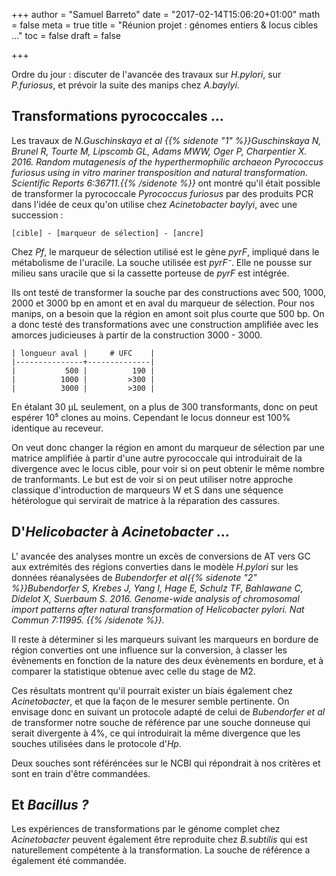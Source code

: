+++
author = "Samuel Barreto"
date = "2017-02-14T15:06:20+01:00"
math = false
meta = true
title = "Réunion projet : génomes entiers & locus cibles …"
toc = false
draft = false

+++

Ordre du jour : discuter de l'avancée des travaux sur _H.pylori_, sur
_P.furiosus_, et prévoir la suite des manips chez _A.baylyi_.

<!--more-->

## Transformations pyrococcales …

Les travaux de _N.Guschinskaya et al {{% sidenote "1" %}}Guschinskaya N, Brunel R, Tourte M, Lipscomb GL, Adams MWW, Oger P, Charpentier X. 2016. Random mutagenesis of the hyperthermophilic archaeon Pyrococcus furiosus using in vitro mariner transposition and natural transformation. Scientific Reports 6:36711.{{% /sidenote %}}_ ont montré qu'il était possible de transformer la pyrococcale _Pyrococcus furiosus_ par des produits PCR dans l'idée de ceux qu'on utilise chez _Acinetobacter baylyi_, avec une succession :

```
[cible] - [marqueur de sélection] - [ancre]
```

Chez _Pf_, le marqueur de sélection utilisé est le gène _pyrF_, impliqué dans le
métabolisme de l'uracile. La souche utilisée est _pyrF⁻_. Elle ne pousse sur
milieu sans uracile que si la cassette porteuse de _pyrF_ est intégrée.

Ils ont testé de transformer la souche par des constructions avec 500, 1000,
2000 et 3000 bp en amont et en aval du marqueur de sélection. Pour nos manips,
on a besoin que la région en amont soit plus courte que 500 bp. On a donc testé
des transformations avec une construction amplifiée avec les amorces judicieuses
à partir de la construction 3000 - 3000.

```
| longueur aval |     # UFC    |
|---------------+--------------|
|           500 |          190 |
|          1000 |         >300 |
|          3000 |         >300 |
```

En étalant 30 µL seulement, on a plus de 300 transformants, donc on peut espérer
10⁵ clones au moins. Cependant le locus donneur est 100% identique au receveur.

On veut donc changer la région en amont du marqueur de sélection par une matrice
amplifiée à partir d'une autre pyrococcale qui introduirait de la divergence
avec le locus cible, pour voir si on peut obtenir le même nombre de
tranformants. Le but est de voir si on peut utiliser notre approche classique
d'introduction de marqueurs W et S dans une séquence hétérologue qui servirait
de matrice à la réparation des cassures.

## D'_Helicobacter_ à _Acinetobacter_ …

L' avancée des analyses montre un excès de conversions de AT vers GC aux extrémités des régions converties dans le modèle _H.pylori_ sur les données réanalysées de _Bubendorfer et al{{% sidenote "2" %}}Bubendorfer S, Krebes J, Yang I, Hage E, Schulz TF, Bahlawane C, Didelot X, Suerbaum S. 2016. Genome-wide analysis of chromosomal import patterns after natural transformation of Helicobacter pylori. Nat Commun 7:11995. {{% /sidenote %}}._

Il reste à déterminer si les marqueurs suivant les marqueurs en bordure de région converties ont une influence sur la conversion, à classer les évènements en fonction de la nature des deux évènements en bordure, et à comparer la statistique obtenue avec celle du stage de M2.

Ces résultats montrent qu'il pourrait exister un biais également chez _Acinetobacter_, et que la façon de le mesurer semble pertinente. On envisage donc en suivant un protocole adapté de celui de _Bubendorfer et al_ de transformer notre souche de référence par une souche donneuse qui serait divergente à 4%, ce qui introduirait la même divergence que les souches utilisées dans le protocole d'_Hp_.

Deux souches sont référéncées sur le NCBI qui répondrait à nos critères et sont en train d'être commandées.

## Et _Bacillus ?_

Les expériences de transformations par le génome complet chez _Acinetobacter_ peuvent également être reproduite chez _B.subtilis_ qui est naturellement compétente à la transformation. La souche de référence a également été commandée.
